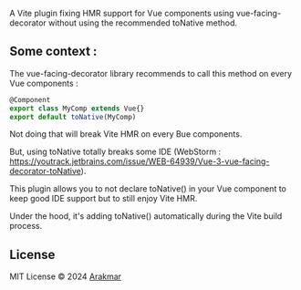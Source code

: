 A Vite plugin fixing HMR support for Vue components using vue-facing-decorator without using the recommended toNative method.

## Some context : 
The vue-facing-decorator library recommends to call this method on every Vue components :
```javascript
@Component
export class MyComp extends Vue{}
export default toNative(MyComp)
```

Not doing that will break Vite HMR on every Bue components.

But, using toNative totally breaks some IDE (WebStorm : https://youtrack.jetbrains.com/issue/WEB-64939/Vue-3-vue-facing-decorator-toNative).

This plugin allows you to not declare toNative() in your Vue component to keep good IDE support but to still enjoy Vite HMR.

Under the hood, it's adding toNative() automatically during the Vite build process.

## License

MIT License © 2024 [Arakmar](https://github.com/Arakmar)
